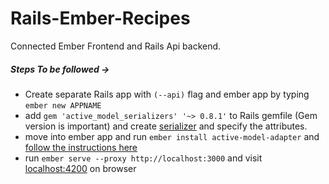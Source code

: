 # Rails-Ember-Recipes

Connected  Ember Frontend and Rails Api backend.

##### Steps To be followed ->
 
 * Create separate Rails app with ```(--api)``` flag and ember app by typing ```ember new APPNAME```
 * add ``` gem 'active_model_serializers' '~> 0.8.1' ``` to Rails gemfile (Gem version is important) and create [serializer](https://github.com/rails-api/active_model_serializers) and specify the attributes.
 * move into ember app and run ``` ember install active-model-adapter ``` and [follow the instructions here](https://github.com/ember-data/active-model-adapter)
 * run ``` ember serve --proxy http://localhost:3000 ``` and visit [localhost:4200](localhost:4200) on browser

